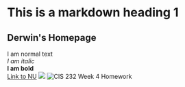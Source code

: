 # This is a markdown heading 1
## Derwin's Homepage
I am normal text  
*I am italic*  
**I am bold**  
[Link to NU](https://niagara.edu)
![](https://www.courseseye.com/universitylogos/6231.jpg)
![CIS 232 Week 4 Homework](https://github.com/user-attachments/assets/a2da0ad3-0fd8-4a0d-b128-eeba29298e41)
